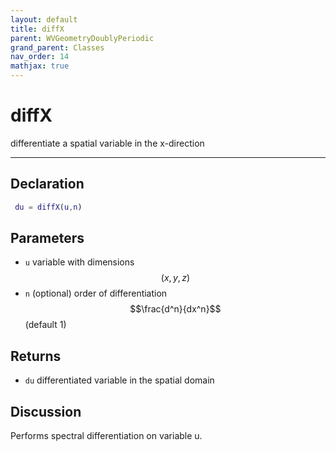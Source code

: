 ```yaml
---
layout: default
title: diffX
parent: WVGeometryDoublyPeriodic
grand_parent: Classes
nav_order: 14
mathjax: true
---
```


#  diffX

differentiate a spatial variable in the x-direction


---

## Declaration
```matlab
 du = diffX(u,n)
```
## Parameters
+ `u`  variable with dimensions $$(x,y,z)$$
+ `n`  (optional) order of differentiation $$\frac{d^n}{dx^n}$$ (default 1)

## Returns
+ `du`  differentiated variable in the spatial domain

## Discussion

  Performs spectral differentiation on variable u.
 
          
